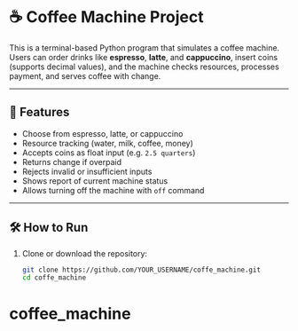 # ☕ Coffee Machine Project

This is a terminal-based Python program that simulates a coffee machine. Users can order drinks like **espresso**, **latte**, and **cappuccino**, insert coins (supports decimal values), and the machine checks resources, processes payment, and serves coffee with change.

---

## 🚀 Features

- Choose from espresso, latte, or cappuccino
- Resource tracking (water, milk, coffee, money)
- Accepts coins as float input (e.g. `2.5 quarters`)
- Returns change if overpaid
- Rejects invalid or insufficient inputs
- Shows report of current machine status
- Allows turning off the machine with `off` command

---

## 🛠️ How to Run

1. Clone or download the repository:
   ```bash
   git clone https://github.com/YOUR_USERNAME/coffe_machine.git
   cd coffe_machine
# coffee_machine
